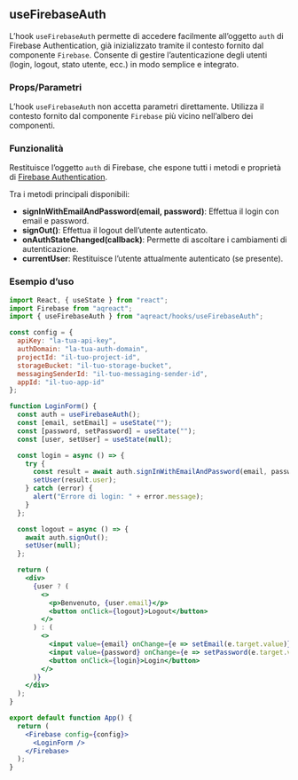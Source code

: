 ## useFirebaseAuth

L’hook `useFirebaseAuth` permette di accedere facilmente all’oggetto `auth` di Firebase Authentication, già inizializzato tramite il contesto fornito dal componente `Firebase`. Consente di gestire l’autenticazione degli utenti (login, logout, stato utente, ecc.) in modo semplice e integrato.

### Props/Parametri

L’hook `useFirebaseAuth` non accetta parametri direttamente. Utilizza il contesto fornito dal componente `Firebase` più vicino nell’albero dei componenti.

### Funzionalità

Restituisce l’oggetto `auth` di Firebase, che espone tutti i metodi e proprietà di [Firebase Authentication](https://firebase.google.com/docs/reference/js/auth).

Tra i metodi principali disponibili:

- **signInWithEmailAndPassword(email, password)**: Effettua il login con email e password.
- **signOut()**: Effettua il logout dell’utente autenticato.
- **onAuthStateChanged(callback)**: Permette di ascoltare i cambiamenti di autenticazione.
- **currentUser**: Restituisce l’utente attualmente autenticato (se presente).

### Esempio d’uso

```jsx
import React, { useState } from "react";
import Firebase from "aqreact";
import { useFirebaseAuth } from "aqreact/hooks/useFirebaseAuth";

const config = {
  apiKey: "la-tua-api-key",
  authDomain: "la-tua-auth-domain",
  projectId: "il-tuo-project-id",
  storageBucket: "il-tuo-storage-bucket",
  messagingSenderId: "il-tuo-messaging-sender-id",
  appId: "il-tuo-app-id"
};

function LoginForm() {
  const auth = useFirebaseAuth();
  const [email, setEmail] = useState("");
  const [password, setPassword] = useState("");
  const [user, setUser] = useState(null);

  const login = async () => {
    try {
      const result = await auth.signInWithEmailAndPassword(email, password);
      setUser(result.user);
    } catch (error) {
      alert("Errore di login: " + error.message);
    }
  };

  const logout = async () => {
    await auth.signOut();
    setUser(null);
  };

  return (
    <div>
      {user ? (
        <>
          <p>Benvenuto, {user.email}</p>
          <button onClick={logout}>Logout</button>
        </>
      ) : (
        <>
          <input value={email} onChange={e => setEmail(e.target.value)} placeholder="Email" />
          <input value={password} onChange={e => setPassword(e.target.value)} type="password" placeholder="Password" />
          <button onClick={login}>Login</button>
        </>
      )}
    </div>
  );
}

export default function App() {
  return (
    <Firebase config={config}>
      <LoginForm />
    </Firebase>
  );
}
```